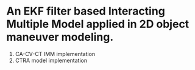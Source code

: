 # An EKF filter based Interacting Multiple Model applied in 2D object maneuver modeling. 
1. CA-CV-CT IMM implementation
2. CTRA model implementation
